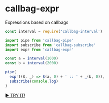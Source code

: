 # callbag-expr
Expressions based on callbags

```ts
const interval = require('callbag-interval')

import pipe from 'callbag-pipe'
import subscribe from 'callbag-subscribe'
import expr from 'callbag-expr'

const a = interval(1000)
const b = interval(2000)

pipe(
  expr(($, _) => $(a, 0) + ' :: ' + _(b, 0)),
  subscribe(console.log)
)
```

[► TRY IT!](https://stackblitz.com/edit/callbag-expr-demo?devtoolsheight=33&embed=1&file=index.ts)
